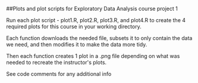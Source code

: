 ##Plots and plot scripts for Exploratory Data Analysis course project 1

Run each plot script - plot1.R, plot2.R, plot3.R, and plot4.R to create the 4 required plots for this course in your working directory. 

Each function downloads the needed file, subsets it to only contain the data we need, and then modifies it to make the data more tidy.

Then each function creates 1 plot in a .png file depending on what was needed to recreate the instructor's plots.

See code comments for any additional info